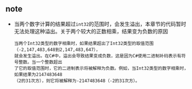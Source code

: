 ## note
- 当两个数字计算的结果超过`int32`的范围时，会发生溢出，本章节的代码暂时无法处理这种溢出。关于两个较大的正数相乘，结果变为负数的原因
    ```
    当两个Int32类型的数字相乘时，如果结果超出了Int32类型的取值范围（-2,147,483,648到2,147,483,647），
    就会发生溢出。在C#中，溢出会导致结果变成负数，这是因为C#使用二进制补码表示有符号整数。当一个整数超出
    了它的取值范围时，它的二进制表示将被解释为负数。例如，当Int32类型的数字相乘时，如果结果为2147483648
    （2的31次方），则它将被解释为-2147483648（-2的31次方）。
    ```